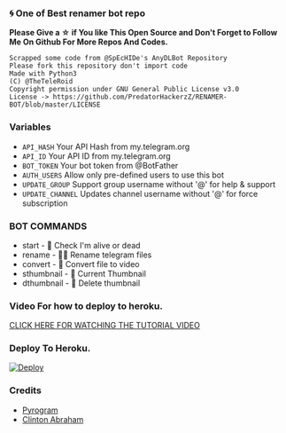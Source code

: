 ### 🌀 One of Best renamer bot repo

**Please Give a ☆ if You like This Open Source and Don't Forget to Follow Me On Github For More Repos And Codes.**

```
Scrapped some code from @SpEcHIDe's AnyDLBot Repository
Please fork this repository don't import code
Made with Python3
(C) @TheTeleRoid
Copyright permission under GNU General Public License v3.0
License -> https://github.com/PredatorHackerzZ/RENAMER-BOT/blob/master/LICENSE
```

### Variables

* `API_HASH` Your API Hash from my.telegram.org
* `API_ID` Your API ID from my.telegram.org 
* `BOT_TOKEN` Your bot token from @BotFather
* `AUTH_USERS` Allow only pre-defined users to use this bot
* `UPDATE_GROUP` Support group username without '@' for help & support
* `UPDATE_CHANNEL` Updates channel username without '@' for force subscription

### BOT COMMANDS

* start -  👻  Check I'm alive or dead
* rename -  ✍🏼 Rename telegram files
* convert -  🔄  Convert file to video
* sthumbnail -  🌌  Current Thumbnail
* dthumbnail -  🎇  Delete thumbnail


### Video For how to  deploy to heroku. 

[CLICK HERE FOR WATCHING THE TUTORIAL VIDEO](https://www.youtube.com/watch?v=2FHgg8o1YY8) 

### Deploy To Heroku. 

[![Deploy](https://www.herokucdn.com/deploy/button.svg)](https://www.heroku.com/deploy?template=https://github.com/rohann3x/rename-bot)


### Credits

* [Pyrogram](https://github.com/pyrogram/pyrogram)
* [Clinton Abraham](https://github.com/Clinton-Abraham)
